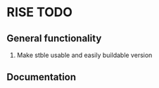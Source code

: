 # RISE TODO

## General functionality
1. Make stble usable and easily buildable version


## Documentation

